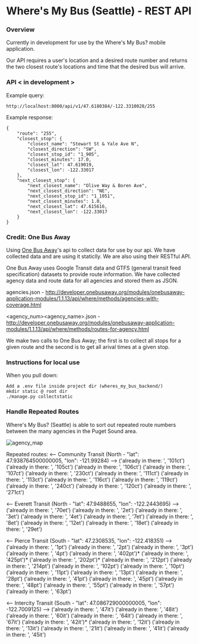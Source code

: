 # Where's My Bus (Seattle) - REST API

### Overview
Currently in development for use by the Where's My Bus? mobile application.

Our API requires a user's location and a desired route number and returns the two closest route's locations and time that the desired bus will arrive.

### API < in development >
Example query:
```
http://localhost:8000/api/v1/47.6180384/-122.3310028/255
```

Example response: 
```
{
    "route": "255",
    "closest_stop": {
        "closest_name": "Stewart St & Yale Ave N",
        "closest_direction": "SW",
        "closest_stop_id": "1_905",
        "closest_minutes": 17.0,
        "closest_lat": 47.619019,
        "closest_lon": -122.33017
    },
    "next_closest_stop": {
        "next_closest_name": "Olive Way & Boren Ave",
        "next_closest_direction": "NE",
        "next_closest_stop_id": "1_1051",
        "next_closest_minutes": 1.0,
        "next_closest_lat": 47.615616,
        "next_closest_lon": -122.33017
    }
}
```

### Credit: One Bus Away
Using [One Bus Away](http://developer.onebusaway.org/modules/onebusaway-application-modules/1.1.14/api/where/index.html)'s api to collect data for use by our api. We have collected data and are using it staticlly. We are also using their RESTful API.

One Bus Away uses Google Transit data and GTFS (general transit feed specification) datasets to provide route information. We have collected agency data and route data for all agencies and stored them as JSON. 

agencies.json - http://developer.onebusaway.org/modules/onebusaway-application-modules/1.1.13/api/where/methods/agencies-with-coverage.html

<agency_num><agency_name>.json - http://developer.onebusaway.org/modules/onebusaway-application-modules/1.1.13/api/where/methods/routes-for-agency.html

We make two calls to One Bus Away; the first is to collect all stops for a given route and the second is to get all arival times at a given stop.

### Instructions for local use

When you pull down:
```
Add a .env file inside project dir (wheres_my_bus_backend/)
mkdir static @ root dir
./manage.py collectstatic
```

### Handle Repeated Routes
Where's My Bus? (Seattle) is able to sort out repeated route numbers between the many agencies in the Puget Sound area.

![agency_map](agency_map.png)



Repeated routes:
<-- Community Transit (North - "lat": 47.938764500000005, "lon": -121.99284) -->
('already in there: ', '101ct')
('already in there: ', '105ct')
('already in there: ', '106ct')
('already in there: ', '107ct')
('already in there: ', '230ct')
('already in there: ', '111ct')
('already in there: ', '113ct')
('already in there: ', '116ct')
('already in there: ', '119ct')
('already in there: ', '240ct')
('already in there: ', '120ct')
('already in there: ', '271ct')

<-- Everett Transit (North - "lat": 47.9488655, "lon": -122.2443695) -->
('already in there: ', '70et')
('already in there: ', '2et')
('already in there: ', '3et')
('already in there: ', '4et')
('already in there: ', '7et')
('already in there: ', '8et')
('already in there: ', '12et')
('already in there: ', '18et')
('already in there: ', '29et')

<-- Pierce Transit (South - "lat": 47.2308535, "lon": -122.418351) -->
('already in there: ', '1pt')
('already in there: ', '2pt')
('already in there: ', '3pt')
('already in there: ', '4pt')
('already in there: ', '402pt')*
('already in there: ', '425pt')*
('already in there: ', '202pt')*
('already in there: ', '212pt')
('already in there: ', '214pt')
('already in there: ', '102pt')
('already in there: ', '10pt')
('already in there: ', '11pt')
('already in there: ', '13pt')
('already in there: ', '28pt')
('already in there: ', '41pt')
('already in there: ', '45pt')
('already in there: ', '48pt')
('already in there: ', '55pt')
('already in there: ', '57pt')
('already in there: ', '63pt')

<-- Intercity Transit (South - "lat": 47.086729000000005, "lon": -122.7009125) -->
('already in there: ', '47it')
('already in there: ', '48it')
('already in there: ', '60it')
('already in there: ', '64it')
('already in there: ', '67it')
('already in there: ', '42it')*
('already in there: ', '12it')
('already in there: ', '13it')
('already in there: ', '21it')
('already in there: ', '41it')
('already in there: ', '45it')
